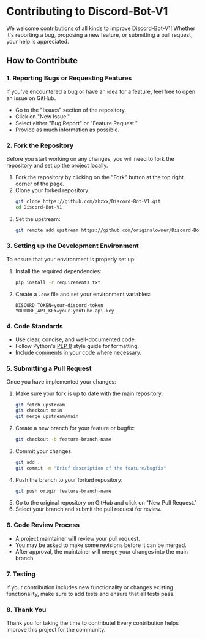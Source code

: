 
# Contributing to Discord-Bot-V1

We welcome contributions of all kinds to improve Discord-Bot-V1! Whether it's reporting a bug, proposing a new feature, or submitting a pull request, your help is appreciated.

## How to Contribute

### 1. Reporting Bugs or Requesting Features

If you've encountered a bug or have an idea for a feature, feel free to open an issue on GitHub.

- Go to the "Issues" section of the repository.
- Click on "New Issue."
- Select either "Bug Report" or "Feature Request."
- Provide as much information as possible.

### 2. Fork the Repository

Before you start working on any changes, you will need to fork the repository and set up the project locally.

1. Fork the repository by clicking on the "Fork" button at the top right corner of the page.
2. Clone your forked repository:
   ```bash
   git clone https://github.com/zbzxx/Discord-Bot-V1.git
   cd Discord-Bot-V1
   ```
3. Set the upstream:
   ```bash
   git remote add upstream https://github.com/originalowner/Discord-Bot-V1.git
   ```

### 3. Setting up the Development Environment

To ensure that your environment is properly set up:

1. Install the required dependencies:
   ```bash
   pip install -r requirements.txt
   ```
2. Create a `.env` file and set your environment variables:
   ```
   DISCORD_TOKEN=your-discord-token
   YOUTUBE_API_KEY=your-youtube-api-key
   ```

### 4. Code Standards

- Use clear, concise, and well-documented code.
- Follow Python's [PEP 8](https://www.python.org/dev/peps/pep-0008/) style guide for formatting.
- Include comments in your code where necessary.

### 5. Submitting a Pull Request

Once you have implemented your changes:

1. Make sure your fork is up to date with the main repository:
   ```bash
   git fetch upstream
   git checkout main
   git merge upstream/main
   ```
2. Create a new branch for your feature or bugfix:
   ```bash
   git checkout -b feature-branch-name
   ```
3. Commit your changes:
   ```bash
   git add .
   git commit -m "Brief description of the feature/bugfix"
   ```
4. Push the branch to your forked repository:
   ```bash
   git push origin feature-branch-name
   ```
5. Go to the original repository on GitHub and click on "New Pull Request."
6. Select your branch and submit the pull request for review.

### 6. Code Review Process

- A project maintainer will review your pull request.
- You may be asked to make some revisions before it can be merged.
- After approval, the maintainer will merge your changes into the main branch.

### 7. Testing

If your contribution includes new functionality or changes existing functionality, make sure to add tests and ensure that all tests pass.

### 8. Thank You

Thank you for taking the time to contribute! Every contribution helps improve this project for the community.
